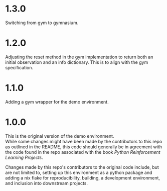 # 1.3.0 

Switching from gym to gymnasium.

# 1.2.0 

Adjusting the reset method in the gym implementation to return both an initial observation and an info dictionary.
This is to align with the gym specification.

# 1.1.0 

Adding a gym wrapper for the demo environment.

# 1.0.0 

This is the original version of the demo environment.  
While some changes might have been made by the 
contributors to this repo as outlined in the README,
this code should generally be in agreement with the code
found in the repo associated with the book _Python Reinforcement Learning Projects_.

Changes made by this repo's contributors to the original code include,
but are not limited to, setting up this environment as a python package and
adding a nix flake for reproducibility, building, a development environment, and
inclusion into downstream projects.

